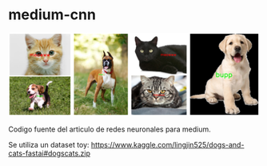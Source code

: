 # medium-cnn
![](doc/info.png)

Codigo fuente del articulo de redes neuronales para medium.

Se utiliza un dataset toy:
https://www.kaggle.com/lingjin525/dogs-and-cats-fastai#dogscats.zip


